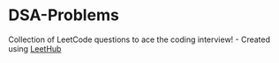 # DSA-Problems
Collection of LeetCode questions to ace the coding interview! - Created using [LeetHub](https://github.com/QasimWani/LeetHub)
